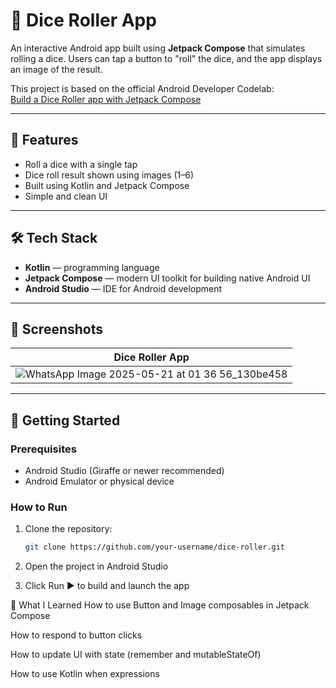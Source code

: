 # 🎲 Dice Roller App

An interactive Android app built using **Jetpack Compose** that simulates rolling a dice. Users can tap a button to "roll" the dice, and the app displays an image of the result.

This project is based on the official Android Developer Codelab:  
[Build a Dice Roller app with Jetpack Compose](https://developer.android.com/codelabs/basic-android-kotlin-compose-build-a-dice-roller-app)

---

## 📱 Features

- Roll a dice with a single tap
- Dice roll result shown using images (1–6)
- Built using Kotlin and Jetpack Compose
- Simple and clean UI

---

## 🛠️ Tech Stack

- **Kotlin** — programming language
- **Jetpack Compose** — modern UI toolkit for building native Android UI
- **Android Studio** — IDE for Android development

---

## 📸 Screenshots

| Dice Roller App |
|-----------------|
| ![WhatsApp Image 2025-05-21 at 01 36 56_130be458](https://github.com/user-attachments/assets/dd69a940-4d5f-4a66-807b-3d21c2796663)
 


---

## 🚀 Getting Started

### Prerequisites

- Android Studio (Giraffe or newer recommended)
- Android Emulator or physical device

### How to Run

1. Clone the repository:
   ```bash
   git clone https://github.com/your-username/dice-roller.git
   ```
2. Open the project in Android Studio

3. Click Run ▶️ to build and launch the app
   
🧠 What I Learned
How to use Button and Image composables in Jetpack Compose

How to respond to button clicks

How to update UI with state (remember and mutableStateOf)

How to use Kotlin when expressions


